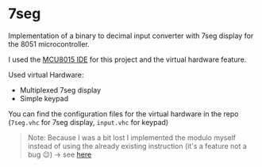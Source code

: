 # 7seg

Implementation of a binary to decimal input converter with 7seg display for the 8051 microcontroller. 

I used the [MCU8015 IDE](https://sourceforge.net/projects/mcu8051ide/files/mcu8051ide/1.4.9/) for this project and the virtual hardware feature. 

Used virtual Hardware:
- Multiplexed 7seg display
- Simple keypad

You can find the configuration files for the virtual hardware in the repo (`7seg.vhc` for 7seg display, `input.vhc` for keypad) 

> Note: Because I was a bit lost I implemented the modulo myself instead of using the already existing instruction (it's a feature not a bug 😉) -> see [here](https://developer.arm.com/documentation/101655/0961/Ax51-User-s-Guide/Writing-Assembly-Programs/Expressions-and-Operators/Operators/MOD-Assembler-Operator)